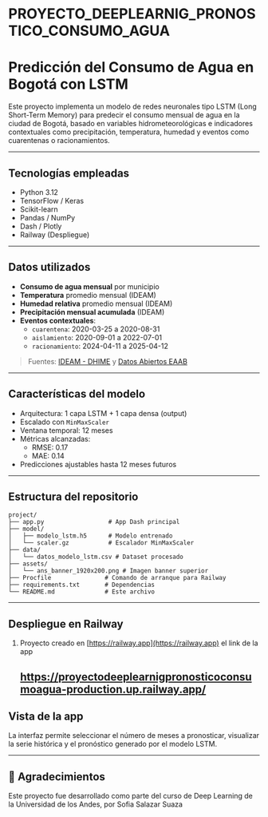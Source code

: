 # PROYECTO_DEEPLEARNIG_PRONOSTICO_CONSUMO_AGUA
# Predicción del Consumo de Agua en Bogotá con LSTM

Este proyecto implementa un modelo de redes neuronales tipo LSTM (Long Short-Term Memory) para predecir el consumo mensual de agua en la ciudad de Bogotá, basado en variables hidrometeorológicas e indicadores contextuales como precipitación, temperatura, humedad y eventos como cuarentenas o racionamientos.

---

## Tecnologías empleadas
- Python 3.12
- TensorFlow / Keras
- Scikit-learn
- Pandas / NumPy
- Dash / Plotly
- Railway (Despliegue)

---

## Datos utilizados

- **Consumo de agua mensual** por municipio
- **Temperatura** promedio mensual (IDEAM)
- **Humedad relativa** promedio mensual (IDEAM)
- **Precipitación mensual acumulada** (IDEAM)
- **Eventos contextuales**:
  - `cuarentena`: 2020-03-25 a 2020-08-31
  - `aislamiento`: 2020-09-01 a 2022-07-01
  - `racionamiento`: 2024-04-11 a 2025-04-12

> Fuentes: [IDEAM - DHIME](http://dhime.ideam.gov.co/atencionciudadano/) y [Datos Abiertos EAAB](https://datosabiertos.bogota.gov.co/organization/eaab)

---

##  Características del modelo
- Arquitectura: 1 capa LSTM + 1 capa densa (output)
- Escalado con `MinMaxScaler`
- Ventana temporal: 12 meses
- Métricas alcanzadas:
  - RMSE: 0.17
  - MAE: 0.14
- Predicciones ajustables hasta 12 meses futuros

---

##  Estructura del repositorio

```
project/
├── app.py                  # App Dash principal
├── model/
│   ├── modelo_lstm.h5      # Modelo entrenado
│   └── scaler.gz           # Escalador MinMaxScaler
├── data/
│   └── datos_modelo_lstm.csv # Dataset procesado
├── assets/
│   └── ans_banner_1920x200.png # Imagen banner superior
├── Procfile               # Comando de arranque para Railway
├── requirements.txt       # Dependencias
└── README.md              # Este archivo
```

---

## Despliegue en Railway

1. Proyecto creado en [https://railway.app](https://railway.app)
   el link de la app

   ## https://proyectodeeplearnigpronosticoconsumoagua-production.up.railway.app/ 


##  Vista de la app

La interfaz permite seleccionar el número de meses a pronosticar, visualizar la serie histórica y el pronóstico generado por el modelo LSTM.

---

## 🙏 Agradecimientos

Este proyecto fue desarrollado como parte del curso de Deep Learning de la Universidad de los Andes, por Sofia Salazar Suaza
